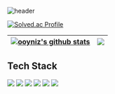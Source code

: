 ![header](https://capsule-render.vercel.app/api?type=waving&color=e3e1ee&height=300&section=header&text=Hello%20World&fontSize=90&animation=fadeIn&fontAlignY=38&desc=ooyniz's%20Profile!&descAlignY=51&descAlign=62)


<!--[![Top Langs](https://github-readme-stats.vercel.app/api/top-langs/?username=ooyniz&layout=compact)](https://github.com/ooyniz/github-readme-stats)-->


[![Solved.ac Profile](http://mazassumnida.wtf/api/v2/generate_badge?boj=kyujin)](https://solved.ac/kyujin/)

| <a href="https://github.com/ooyniz/github-readme-stats"><img align="center" src="https://github-readme-stats.vercel.app/api?username=ooyniz&show_icons=true&include_all_commits=true&theme=buefy&hide_border=true" alt="ooyniz's github stats" /></a> | <a href="https://github.com/ooyniz/github-readme-stats"><img align="center" src="https://github-readme-stats.vercel.app/api/top-langs/?username=ooyniz&layout=compact&theme=buefy&hide_border=true" /></a> |
| ------------- | ------------- |

<h2>Tech Stack</h2>

<p><img src="https://img.shields.io/badge/java-023E73?style=for-the-badge&logo=#007396&logoColor=white">
<img src="https://img.shields.io/badge/Python-F2D230?style=for-the-badge&logo=python&logoColor=White">
<img src="https://img.shields.io/badge/C++-4B71BF?style=for-the-badge&logo=c%2B%2B&logoColor=White">
<img src="https://img.shields.io/badge/Oracle-D92525?style=for-the-badge&logo=oracle&logoColor=white">
<img src="https://img.shields.io/badge/Kotlin-9B8EB3?style=for-the-badge&logo=kotlin&logoColor=white">
<img src="https://img.shields.io/badge/vue.js-4F8C76?style=for-the-badge&logo=vue.js&logoColor=white"></p>


